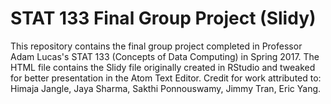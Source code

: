 # STAT 133 Final Group Project (Slidy)
This repository contains the final group project completed in Professor Adam Lucas's STAT 133 (Concepts of Data Computing) in Spring 2017.
The HTML file contains the Slidy file originally created in RStudio and tweaked for better presentation in the Atom Text Editor.
Credit for work attributed to: Himaja Jangle, Jaya Sharma, Sakthi Ponnouswamy, Jimmy Tran, Eric Yang.
